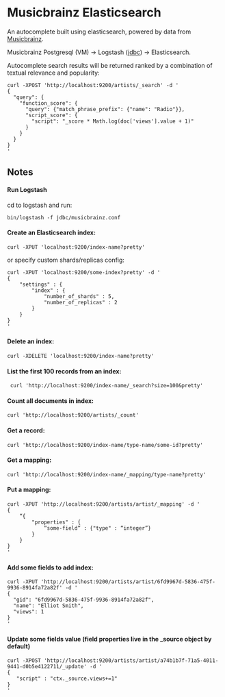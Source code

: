 # Musicbrainz Elasticsearch

An autocomplete built using elasticsearch, powered by data from [Musicbrainz](http://musicbrainz.org/).

Musicbrainz Postgresql (VM) -> Logstash ([jdbc](https://www.elastic.co/blog/logstash-jdbc-input-plugin)) -> Elasticsearch.

Autocomplete search results will be returned ranked by a combination of textual relevance and popularity:

```
curl -XPOST 'http://localhost:9200/artists/_search' -d '
{
  "query": {
    "function_score": {
      "query": {"match_phrase_prefix": {"name": "Radio"}},
      "script_score": {
        "script": "_score * Math.log(doc['views'].value + 1)"
      }
    }
  }
}
'
```

## Notes

#### Run Logstash

cd to logstash and run:

`bin/logstash -f jdbc/musicbrainz.conf`

#### Create an Elasticsearch index:

`curl -XPUT 'localhost:9200/index-name?pretty'`

or specify custom shards/replicas config:

```
curl -XPUT 'localhost:9200/some-index?pretty' -d '
{
    "settings" : {
        "index" : {
            "number_of_shards" : 5,
            "number_of_replicas" : 2
        }
    }
}
'
```

#### Delete an index:
`curl -XDELETE 'localhost:9200/index-name?pretty'`

#### List the first 100 records from an index:
` curl 'http://localhost:9200/index-name/_search?size=100&pretty'`

#### Count all documents in index:
`curl 'http://localhost:9200/artists/_count'`

#### Get a record:
`curl 'http://localhost:9200/index-name/type-name/some-id?pretty'`

#### Get a mapping:
`curl 'http://localhost:9200/index-name/_mapping/type-name?pretty'`

#### Put a mapping:
```
curl -XPUT 'http://localhost:9200/artists/artist/_mapping' -d '
{
    “{
        "properties" : {
            “some-field” : {"type" : “integer”}
        }
    }
}
'
```

#### Add some fields to add index:
```
curl -XPUT 'http://localhost:9200/artists/artist/6fd9967d-5836-475f-9936-8914fa72a82f' -d '
{
  "gid": "6fd9967d-5836-475f-9936-8914fa72a82f",
  "name": "Elliot Smith",
  "views": 1
}
'
```

#### Update some fields value (field properties live in the _source object by default)
```
curl -XPOST 'http://localhost:9200/artists/artist/a74b1b7f-71a5-4011-9441-d0b5e4122711/_update' -d '
{
   "script" : "ctx._source.views+=1"
}
'
```
